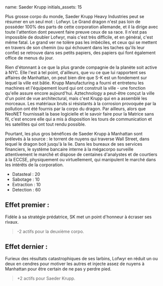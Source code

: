 name: Saeder Krupp
initials_assets: 15

Plus grosse corpo du monde, Saeder Krupp Heavy Industries peut se résumer en un seul mot : Lofwyr. Le Grand dragon n'est pas loin de posséder 100% des parts de cette corporation allemande, et il la dirige avec toute l'attention dont peuvent faire preuve ceux de sa race. Il n'est pas impossible de doubler Lofwyr, mais c'est très difficile, et en général, c'est même fatal. Le grand ver ne tolère pas les imbéciles, et ceux qui se mettent en travers de son chemin (ou qui échouent dans les taches qu'ils leur confie) se retrouve dans ses petits papiers, des papiers qui font également office de menus du jour.

Rien d'étonnant à ce que la plus grande compagnie de la planète soit active à NYC. Elle l'est à tel point, d'ailleurs, que vu ce que lui rapportent ses affaires de Manhattan, on peut bien dire que S-K est un fondement sur lequel la ville est bâtie. Krupp Manufacturing a fourni et entretenu  les machines et l'équipement lourd qui ont construit la ville - une fonction qu'elle assure encore aujourd'hui. Aztechnology a peut-être conçut la ville d'un point de vue architectural, mais c'est Krupp qui en a assemblé les morceaux. Les matériaux bruts si résistants à la corrosion provoquée par la pollution ont été fournis par la corpo du dragon. Par ailleurs, alors que NeoNET fournissait la base logicielle et le savoir faire pour la Matrice sans fil, c'est encore elle qui a mis à disposition les tours de communication et les satellites qui ont tout rendu possible.

Pourtant, les plus gros bénéfices de Saeder Krupp à Manhattan sont prélevés à la source : le torrent de nuyens qui traverse Wall Street, dans lequel le dragon boit jusqu'à la lie. Dans les bureaux de ses services financiers, le système bancaire interne à la mégacorpo surveille attentivement le marché et dispose de centaines d'analystes et de courtiers à la ECCSE, physiquement ou virtuellement, qui manipulent le marché dans les intérêts de la corporation.

* Datasteal : 20
* Sabotage : 10 
* Extraction : 10
* Detection : 60

## Effet  premier : 
Fidèle à sa stratégie prédatrice, SK met un point d'honneur à écraser ses rivaux.

>-2 actifs pour la deuxième corpo.

## Effet dernier :
Furieux des résultats catastrophiques de ses larbins, Lofwyr en réduit un ou deux en cendres pour motiver les autres et injecte assez de nuyens à Manhattan pour être certain de ne pas y perdre pied.

>+2 actifs pour Saeder Krupp.
